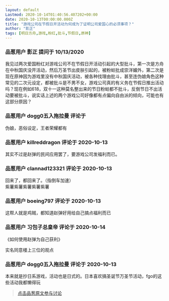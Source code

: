 ```yaml
---
layout: default
Lastmod: 2020-10-14T01:40:56.407202+00:00
date: 2020-10-13T00:00:00.000Z
title: "游戏公司在节假日开活动为何成为了证明公司爱国心的必须事项？"
author: "影正"
tags: [明日方舟,游戏,粉红,批斗,节假日,原神]
---
```



### 品葱用户 **影正** 提问于 10/13/2020
    
我见过两次爱国粉红对游戏公司不在节假日开活动引起的大型批斗，第一次是方舟在中秋国庆没开活动，然后万圣节出皮肤引起的，被粉蛀批成崇洋媚外，第二次是现在原神因为游戏里没有中秋国庆活动，被各种找理由批斗，甚至连伪娘角色这种常见的二次元设定，都被批斗是不男不女，游戏公司真的有义务在节假日推出活动吗？现在例如618，双十一这种莫名整出来的节日粉蛀都不批斗，反倒节日不出活动要被批斗，说实话上述的两个游戏公司好像都有点偏向自由派的倾向，可能也有这部分原因？
    
                

### 品葱用户 **dogg0五入拖拉曼** 评论于 
        
伪娘，恶俗设定，王者荣耀都有
        
                

### 品葱用户 **killreddragon** 评论于 2020-10-13
        
其实不过是赵弹的民间应用罢了，要游戏公司发福利而已。
        
                

### 品葱用户 **clannad123321** 评论于 2020-10-13
        
回来了，都回来了。（指倒车加速）  
紫薯紫薯紫薯紫薯紫薯
        
                

### 品葱用户 **boeing797** 评论于 2020-10-13
        
这帮人就是鸡贼，都知道赵弹好用给自己搞点福利而已
        
                

### 品葱用户 **习包子总皇帝** 评论于 2020-10-14
        
《如何使用赵弹为自己获利》  
  
实名同意楼上三位的观点
        
                

### 品葱用户 **dogg0五入拖拉曼** 评论于 2020-10-13
        
本来就是抄日系游戏，活动也是日式的。日本喜欢搞圣诞节万圣节活动，fgo的这些活动我都懒得玩
        
                





> [点击品葱原文参与讨论](https://pincong.rocks/question/32140)

